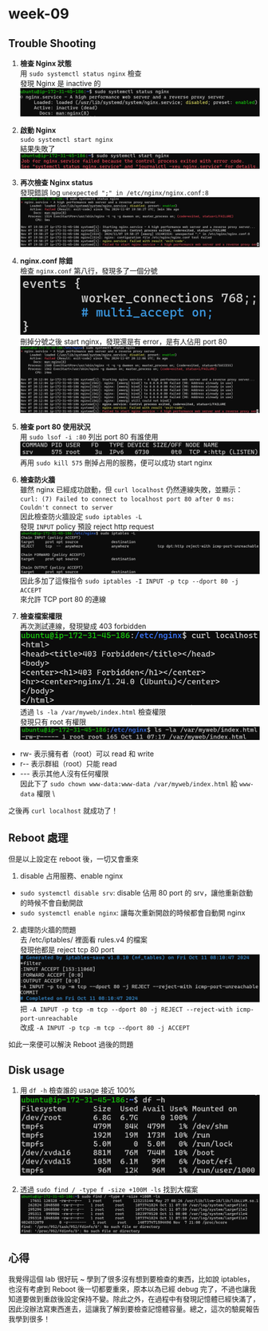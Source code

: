 # week-09
## Trouble Shooting
1. **檢查 Nginx 狀態** \
用 `sudo systemctl status nginx` 檢查 \
發現 Nginx 是 inactive 的 \
![nginx inactive](./assets/nginx-inactive.png)

2. **啟動 Nginx** \
`sudo systemctl start nginx` \
結果失敗了 \
![nginx start error](./assets/nginx-start-error.png)

3. **再次檢查 Nginx status** \
發現錯誤 log `unexpected ";" in /etc/nginx/nginx.conf:8` \
![typo logo](./assets/typo-log.png)

4. **nginx.conf 除錯** \
檢查 `nginx.conf` 第八行，發現多了一個分號 \
![nginx.conf typo](./assets/nginx-conf-typo.png) \
刪掉分號之後 start nginx，發現還是有 error，是有人佔用 port 80 \
![:80 already in use](./assets/port-in-use.png)

5. **檢查 port 80 使用狀況** \
用 `sudo lsof -i :80` 列出 port 80 有誰使用 \
![service in port 80](./assets/service-in-80.png)
再用 `sudo kill 575` 刪掉占用的服務，便可以成功 start nginx

6. **檢查防火牆** \
雖然 nginx 已經成功啟動，但 `curl localhost` 仍然連線失敗，並顯示： \
`curl: (7) Failed to connect to localhost port 80 after 0 ms: Couldn't connect to server` \
因此檢查防火牆設定 `sudo iptables -L` \
發現 `INPUT` policy 預設 reject http request \
![iptables-reject](./assets/iptables-reject.png)
因此多加了這條指令 `sudo iptables -I INPUT -p tcp --dport 80 -j ACCEPT` \
來允許 TCP port 80 的連線

7. **檢查檔案權限** \
再次測試連線，發現變成 403 forbidden \
![403 forbidden](./assets/403.png)
透過 `ls -la /var/myweb/index.html` 檢查權限 \
發現只有 root 有權限
![permission](./assets/permission.png)
  - rw- 表示擁有者（root）可以 read 和 write
  - r-- 表示群組（root）只能 read
  - --- 表示其他人沒有任何權限 \
因此下了 `sudo chown www-data:www-data /var/myweb/index.html` 給 `www-data` 權限 \

之後再 `curl localhost` 就成功了！

## Reboot 處理
但是以上設定在 reboot 後，一切又會重來
1. disable 占用服務、enable nginx
  - `sudo systemctl disable srv`: disable 佔用 80 port 的 srv，讓他重新啟動的時候不會自動開啟
  - `sudo systemctl enable nginx`: 讓每次重新開啟的時候都會自動開 nginx

2. 處理防火牆的問題 \
去 /etc/iptables/ 裡面看 rules.v4 的檔案 \
發現他都是 reject tcp 80 port \
![iptables rules.v4](./assets/iptables-rules.png)
把 `-A INPUT -p tcp -m tcp --dport 80 -j REJECT --reject-with icmp-port-unreachable` \
改成 `-A INPUT -p tcp -m tcp --dport 80 -j ACCEPT`

如此一來便可以解決 Reboot 過後的問題

## Disk usage
1. 用 `df -h` 檢查誰的 usage 接近 100%
![check memory usage](./assets/check-memory-usage.png)

2. 透過 `sudo find / -type f -size +100M -ls` 找到大檔案
![find large file](./assets/find-large-file.png)

## 心得
我覺得這個 lab 很好玩 ~ 學到了很多沒有想到要檢查的東西，比如說 iptables，也沒有考慮到 Reboot 後一切都要重來，原本以為已經 debug 完了，不過也讓我知道要做到重啟後設定保持不變。除此之外，在過程中有發現記憶體已經快滿了，因此沒辦法寫東西進去，這讓我了解到要檢查記憶體容量。總之，這次的驗屍報告我學到很多！